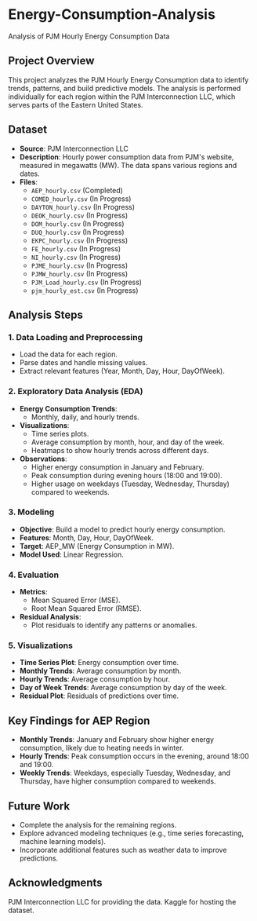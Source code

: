 # Energy-Consumption-Analysis
Analysis of PJM Hourly Energy Consumption Data

## Project Overview
This project analyzes the PJM Hourly Energy Consumption data to identify trends, patterns, and build predictive models. The analysis is performed individually for each region within the PJM Interconnection LLC, which serves parts of the Eastern United States.

## Dataset
- **Source**: PJM Interconnection LLC
- **Description**: Hourly power consumption data from PJM's website, measured in megawatts (MW). The data spans various regions and dates.
- **Files**:
  - `AEP_hourly.csv` (Completed)
  - `COMED_hourly.csv` (In Progress)
  - `DAYTON_hourly.csv` (In Progress)
  - `DEOK_hourly.csv` (In Progress)
  - `DOM_hourly.csv` (In Progress)
  - `DUQ_hourly.csv` (In Progress)
  - `EKPC_hourly.csv` (In Progress)
  - `FE_hourly.csv` (In Progress)
  - `NI_hourly.csv` (In Progress)
  - `PJME_hourly.csv` (In Progress)
  - `PJMW_hourly.csv` (In Progress)
  - `PJM_Load_hourly.csv` (In Progress)
  - `pjm_hourly_est.csv` (In Progress)

## Analysis Steps
### 1. Data Loading and Preprocessing
- Load the data for each region.
- Parse dates and handle missing values.
- Extract relevant features (Year, Month, Day, Hour, DayOfWeek).

### 2. Exploratory Data Analysis (EDA)
- **Energy Consumption Trends**:
  - Monthly, daily, and hourly trends.
- **Visualizations**:
  - Time series plots.
  - Average consumption by month, hour, and day of the week.
  - Heatmaps to show hourly trends across different days.
- **Observations**:
  - Higher energy consumption in January and February.
  - Peak consumption during evening hours (18:00 and 19:00).
  - Higher usage on weekdays (Tuesday, Wednesday, Thursday) compared to weekends.

### 3. Modeling
- **Objective**: Build a model to predict hourly energy consumption.
- **Features**: Month, Day, Hour, DayOfWeek.
- **Target**: AEP_MW (Energy Consumption in MW).
- **Model Used**: Linear Regression.

### 4. Evaluation
- **Metrics**: 
  - Mean Squared Error (MSE).
  - Root Mean Squared Error (RMSE).
- **Residual Analysis**:
  - Plot residuals to identify any patterns or anomalies.

### 5. Visualizations
- **Time Series Plot**: Energy consumption over time.
- **Monthly Trends**: Average consumption by month.
- **Hourly Trends**: Average consumption by hour.
- **Day of Week Trends**: Average consumption by day of the week.
- **Residual Plot**: Residuals of predictions over time.

## Key Findings for AEP Region
- **Monthly Trends**: January and February show higher energy consumption, likely due to heating needs in winter.
- **Hourly Trends**: Peak consumption occurs in the evening, around 18:00 and 19:00.
- **Weekly Trends**: Weekdays, especially Tuesday, Wednesday, and Thursday, have higher consumption compared to weekends.

## Future Work
- Complete the analysis for the remaining regions.
- Explore advanced modeling techniques (e.g., time series forecasting, machine learning models).
- Incorporate additional features such as weather data to improve predictions.


## Acknowledgments
PJM Interconnection LLC for providing the data.
Kaggle for hosting the dataset.
